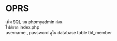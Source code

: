 # OPRS
เพิ่ม SQL บน phpmyadmin ก่อน <br />
ไฟล์แรก index.php <br />
username , password ดูใน database table tbl_member <br />
